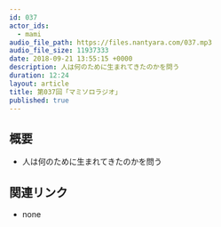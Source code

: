 ```yaml
---
id: 037
actor_ids:
  - mami
audio_file_path: https://files.nantyara.com/037.mp3
audio_file_size: 11937333
date: 2018-09-21 13:55:15 +0000
description: 人は何のために生まれてきたのかを問う
duration: 12:24
layout: article
title: 第037回「マミソロラジオ」
published: true
---
```

## 概要

* 人は何のために生まれてきたのかを問う

## 関連リンク

* none
